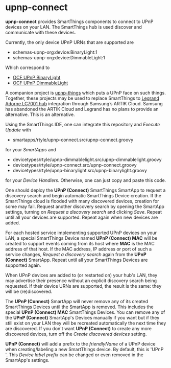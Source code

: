 # upnp-connect
**upnp-connect** provides SmartThings components to connect to UPnP devices on your LAN.
The SmartThings hub is used discover and communicate with these devices.

Currently, the only device UPnP URNs that are supported are
* schemas-upnp-org:device:BinaryLight:1
* schemas-upnp-org:device:DimmableLight:1

Which correspond to
* [OCF UPnP BinaryLight](http://upnp.org/specs/ha/UPnP-ha-BinaryLight-v1-Device.pdf)
* [OCF UPnP DimmableLight](http://upnp.org/specs/ha/UPnP-ha-DimmableLight-v1-Device.pdf)

A companion project is [upnp-things](https://www.github.com/rtyle/upnp-things) which puts a UPnP face on such things. Together, these projects may be used to replace SmartThings to [Legrand Adorne LC7001 hub](https://www.legrand.us/adorne/products/wireless-whole-house-lighting-controls/lc7001.aspx) integration through Samsung’s ARTIK Cloud. Samsung has abandoned the ARTIK Cloud and Legrand has no plans to provide an alternative. This is an alternative.

Using the SmartThings IDE, one can integrate this repository and *Execute Update* with

* smartapps/rtyle/upnp-connect.src/upnp-connect.groovy

for your *SmartApps* and

* devicetypes/rtyle/upnp-dimmablelight.src/upnp-dimmablelight.groovy
* devicetypes/rtyle/upnp-connect.src/upnp-connect.groovy
* devicetypes/rtyle/upnp-binarylight.src/upnp-binarylight.groovy

for your *Device Handlers*. Otherwise, one can just copy and paste this code.

One should deploy the **UPnP (Connect)** SmartThings SmartApp to request a discovery search and begin automatic SmartThings Device creation.
If the SmartThings cloud is flooded with many discovered devices, creation for some may fail.
Request another discovery search by opening the SmartApp settings, turning on *Request a discovery search* and clicking *Save*.
Repeat until all your devices are supported.
Repeat again when new devices are added.

For each hosted service implementing supported UPnP devices on your LAN,
a special SmartThings Device named **UPnP (Connect) MAC** will be created to support events coming from its host
where **MAC** is the MAC address of that host.
If the MAC address, IP address or port of such a service changes,
*Request a discovery search* again from the **UPnP (Connect)** SmartApp.
Repeat until all your SmartThings Devices are supported again.

When UPnP devices are added to (or restarted on) your hub's LAN, they may advertise their presence without an explicit discovery search being requested. If their device URNs are supported, the result is the same: they will be (re)discovered.
  
The **UPnP (Connect)** SmartApp will never remove any of its created SmartThings Devices until the SmartApp is removed.
This includes the special **UPnP (Connect) MAC** SmartThings Devices.
You can remove any of the **UPnP (Connect)** SmartApp's Devices manually if you want
but if they still exist on your LAN they will be recreated automatically the next time they are discovered.
If you don't want **UPnP (Connect)** to create any more discovered devices, turn off the *Create discovered devices* setting.

**UPnP (Connect)** will add a prefix to the *friendlyName* of a UPnP device when creating/labeling a new SmartThings device. By default, this is 'UPnP '. This *Device label prefix* can be changed or even removed in the SmartApp's settings.
